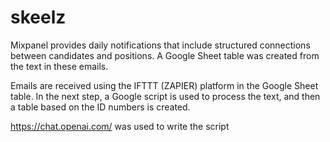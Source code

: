 # skeelz

Mixpanel provides daily notifications that include structured connections between candidates and positions. A Google Sheet table was created from the text in these emails.

Emails are received using the IFTTT (ZAPIER) platform in the Google Sheet table. In the next step, a Google script is used to process the text, and then a table based on the ID numbers is created.

https://chat.openai.com/ was used to write the script
